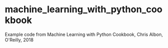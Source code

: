 # machine_learning_with_python_cookbook
Example code from Machine Learning with Python Cookbook, Chris Albon, O'Reilly, 2018
